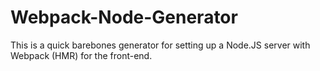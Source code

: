 # Webpack-Node-Generator
This is a quick barebones generator for setting up a Node.JS server with Webpack (HMR) for the front-end.
